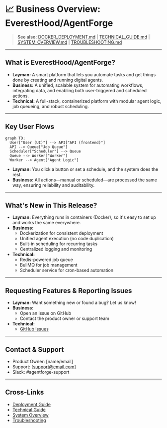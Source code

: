 # 📈 Business Overview: EverestHood/AgentForge

> **See also:** [DOCKER_DEPLOYMENT.md](./DOCKER_DEPLOYMENT.md) | [TECHNICAL_GUIDE.md](./TECHNICAL_GUIDE.md) | [SYSTEM_OVERVIEW.md](./SYSTEM_OVERVIEW.md) | [TROUBLESHOOTING.md](./TROUBLESHOOTING.md)

---

## What is EverestHood/AgentForge?
- **Layman:** A smart platform that lets you automate tasks and get things done by creating and running digital agents.
- **Business:** A unified, scalable system for automating workflows, integrating data, and enabling both user-triggered and scheduled actions.
- **Technical:** A full-stack, containerized platform with modular agent logic, job queueing, and robust scheduling.

---

## Key User Flows

```mermaid
graph TD;
  User["User (UI)"] --> API["API (frontend)"]
  API --> Queue["Job Queue"]
  Scheduler["Scheduler"] --> Queue
  Queue --> Worker["Worker"]
  Worker --> Agent["Agent Logic"]
```

- **Layman:** You click a button or set a schedule, and the system does the rest.
- **Business:** All actions—manual or scheduled—are processed the same way, ensuring reliability and auditability.

---

## What's New in This Release?
- **Layman:** Everything runs in containers (Docker), so it's easy to set up and works the same everywhere.
- **Business:**
  - Dockerization for consistent deployment
  - Unified agent execution (no code duplication)
  - Built-in scheduling for recurring tasks
  - Centralized logging and monitoring
- **Technical:**
  - Redis-powered job queue
  - BullMQ for job management
  - Scheduler service for cron-based automation

---

## Requesting Features & Reporting Issues
- **Layman:** Want something new or found a bug? Let us know!
- **Business:**
  - Open an issue on GitHub
  - Contact the product owner or support team
- **Technical:**
  - [GitHub Issues](https://github.com/your-org/your-repo/issues)

---

## Contact & Support
- Product Owner: [name/email]
- Support: [support@email.com]
- Slack: #agentforge-support

---

## Cross-Links
- [Deployment Guide](./DOCKER_DEPLOYMENT.md)
- [Technical Guide](./TECHNICAL_GUIDE.md)
- [System Overview](./SYSTEM_OVERVIEW.md)
- [Troubleshooting](./TROUBLESHOOTING.md) 